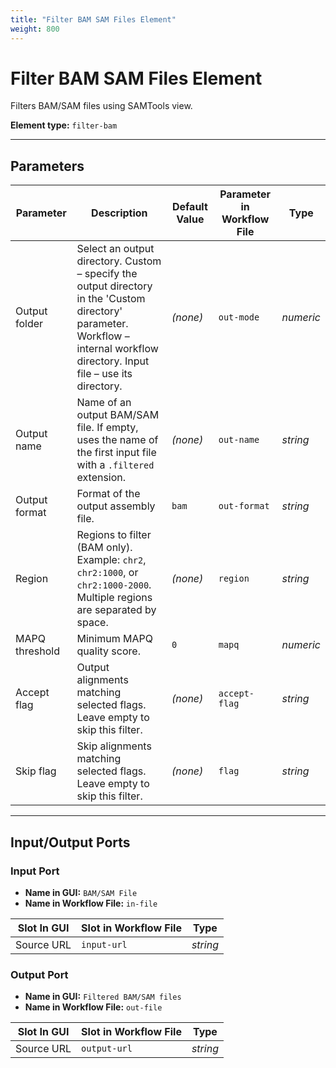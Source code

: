 ```yaml
---
title: "Filter BAM SAM Files Element"
weight: 800
---
```


# Filter BAM SAM Files Element

Filters BAM/SAM files using SAMTools view.

**Element type:** `filter-bam`

---

## Parameters

| **Parameter**  | **Description**                                                                                                                                                    | **Default Value** | **Parameter in Workflow File** | **Type**  |
|----------------|--------------------------------------------------------------------------------------------------------------------------------------------------------------------|-------------------|--------------------------------|-----------|
| Output folder  | Select an output directory. Custom – specify the output directory in the 'Custom directory' parameter. Workflow – internal workflow directory. Input file – use its directory. | *(none)*          | `out-mode`                     | _numeric_ |
| Output name    | Name of an output BAM/SAM file. If empty, uses the name of the first input file with a `.filtered` extension.                                                       | *(none)*          | `out-name`                     | _string_  |
| Output format  | Format of the output assembly file.                                                                                                                                | `bam`             | `out-format`                   | _string_  |
| Region         | Regions to filter (BAM only). Example: `chr2`, `chr2:1000`, or `chr2:1000-2000`. Multiple regions are separated by space.                                             | *(none)*          | `region`                       | _string_  |
| MAPQ threshold | Minimum MAPQ quality score.                                                                                                                                        | `0`               | `mapq`                         | _numeric_ |
| Accept flag    | Output alignments matching selected flags. Leave empty to skip this filter.                                                                                        | *(none)*          | `accept-flag`                  | _string_  |
| Skip flag      | Skip alignments matching selected flags. Leave empty to skip this filter.                                                                                          | *(none)*          | `flag`                         | _string_  |

---

## Input/Output Ports

### Input Port

- **Name in GUI:** `BAM/SAM File`
- **Name in Workflow File:** `in-file`

| Slot In GUI | Slot in Workflow File | Type     |
|-------------|-----------------------|----------|
| Source URL  | `input-url`           | _string_ |

### Output Port

- **Name in GUI:** `Filtered BAM/SAM files`
- **Name in Workflow File:** `out-file`

| Slot In GUI | Slot in Workflow File | Type     |
|-------------|-----------------------|----------|
| Source URL  | `output-url`          | _string_ |